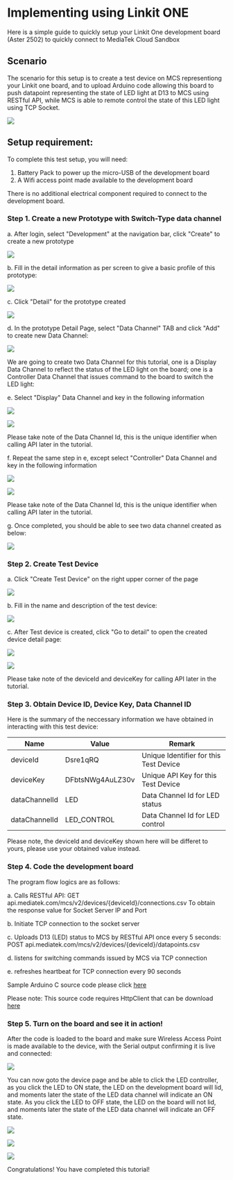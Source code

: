 # Implementing using Linkit ONE

Here is a simple guide to quickly setup your Linkit One development board (Aster 2502) to quickly connect to MediaTek Cloud Sandbox

## Scenario
The scenario for this setup is to create a test device on MCS representiong your Linkit one board, and to upload Arduino code allowing this board to push datapoint representing the state of LED light at D13 to MCS using RESTful API, while MCS is able to remote control the state of this LED light using TCP Socket.

![](../images/content_img/content_img-11.jpg)


## Setup requirement:

To complete this test setup, you will need:

1. Battery Pack to power up the micro-USB of the development board
2. A Wifi access point made available to the development board

There is no additional electrical component required to connect to the development board.


### Step 1. Create a new Prototype with Switch-Type data channel

a. After login, select "Development" at the navigation bar, click "Create" to create a new prototype

![](../images/screenshot/screen_shot-01.jpg)

b. Fill in the detail information as per screen to give a basic profile of this prototype:

![](../images/screenshot/screen_shot-08.jpg)

c. Click "Detail" for the prototype created

![](../images/screenshot/screen_shot-09.jpg)

d. In the prototype Detail Page, select "Data Channel" TAB and click "Add" to create new Data Channel:

![](../images/screenshot/screen_shot-10.jpg)



We are going to create two Data Channel for this tutorial, one is a Display Data Channel to reflect the status of the LED light on the board; one is a Controller Data Channel that issues command to the board to switch the LED light:

e. Select "Display" Data Channel and key in the following information

![](../images/screenshot/screen_shot-11.jpg)

![](../images/screenshot/screen_shot-12.jpg)

Please take note of the Data Channel Id, this is the unique identifier when calling API later in the tutorial.

f. Repeat the same step in e, except select "Controller" Data Channel and key in the following information

![](../images/screenshot/screen_shot-13.jpg)

![](../images/screenshot/screen_shot-14.jpg)

Please take note of the Data Channel Id, this is the unique identifier when calling API later in the tutorial.

g. Once completed, you should be able to see two data channel created as below:

![](../images/screenshot/screen_shot-15.jpg)

### Step 2. Create Test Device

a. Click "Create Test Device" on the right upper corner of the page

![](../images/screenshot/screen_shot-16.jpg)

b. Fill in the name and description of the test device:

![](../images/screenshot/screen_shot-17.jpg)

c. After Test device is created, click "Go to detail" to open the created device detail page:

![](../images/screenshot/screen_shot-18.jpg)


![](../images/screenshot/screen_shot-19.jpg)

Please take note of the deviceId and deviceKey for calling API later in the tutorial.

### Step 3. Obtain Device ID, Device Key, Data Channel ID
Here is the summary of the neccessary information we have obtained in interacting with this test device:

| Name | Value | Remark |
| -- | -- | -- |
| deviceId | Dsre1qRQ | Unique Identifier for this Test Device |roduct
| deviceKey | DFbtsNWg4AuLZ30v  | Unique API Key for this Test Device |
| dataChannelId | LED | Data Channel Id for LED status |
| dataChannelId | LED_CONTROL | Data Channel Id for LED control |

Please note, the deviceId and deviceKey shown here will be differet to yours, please use your obtained value instead.

### Step 4. Code the development board
The program flow logics are as follows:

a. Calls RESTful API:
GET api.mediatek.com/mcs/v2/devices/{deviceId}/connections.csv
To obtain the response value for Socket Server IP and Port

b. Initiate TCP connection to the socket server

c. Uploads D13 (LED) status to MCS by RESTful API once every 5 seconds:
POST api.mediatek.com/mcs/v2/devices/{deviceId}/datapoints.csv

d. listens for switching commands issued by MCS via TCP connection

e. refreshes heartbeat for TCP connection every 90 seconds

Sample Arduino C source code please click [here](https://raw.githubusercontent.com/Mediatek-Cloud/MCS/master/source_code/linkit_sample_ino.ino)

Please note:
This source code requires HttpClient that can be download
[here](https://github.com/amcewen/HttpClient/releases)

### Step 5. Turn on the board and see it in action!

After the code is loaded to the board and make sure Wireless Access Point is made available to the device, with the Serial output confirming it is live and connected:

![](../images/LinkIt-one-tutorial/13-Test-Device.JPG)

You can now goto the device page and be able to click the LED controller, as you click the LED to ON state, the LED on the development board will lid, and moments later the state of the LED data channel will indicate an ON state. As you click the LED to OFF state, the LED on the board will not lid, and moments later the state of the LED data channel will indicate an OFF state.

![](../images/screenshot/screen_shot-20.jpg)

![](../images/screenshot/screen_shot-21.jpg)

![](../images/LinkIt-one-tutorial/16-Test-Device.JPG)

Congratulations! You have completed this tutorial!







